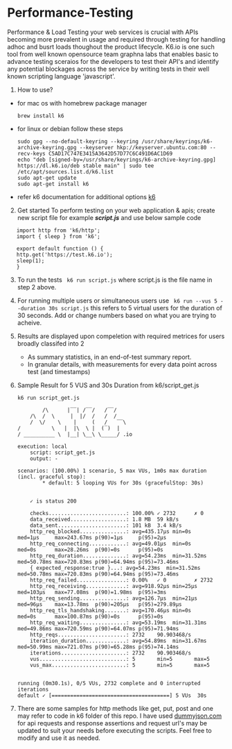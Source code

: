 # Performance-Testing
Performance & Load Testing your web services is crucial with APIs becoming more prevalent in usage and required through testing for handling adhoc and busrt loads thoughout the product lifecycle. K6.io is one such tool from well known opensource team graphna labs that enables basic to advance testing sceraios for the developers to test their API's and identify any potential blockages across the service by writing tests in their well known scripting language 'javascript'.  

1. How to use?
- for mac os with homebrew package manager 
    ```
    brew install k6
    ```

- for linux or debian follow these steps
    ```
    sudo gpg --no-default-keyring --keyring /usr/share/keyrings/k6-archive-keyring.gpg --keyserver hkp://keyserver.ubuntu.com:80 --recv-keys C5AD17C747E3415A3642D57D77C6C491D6AC1D69
    echo "deb [signed-by=/usr/share/keyrings/k6-archive-keyring.gpg] https://dl.k6.io/deb stable main" | sudo tee /etc/apt/sources.list.d/k6.list
    sudo apt-get update
    sudo apt-get install k6
    ```
 - refer k6 documentation for additional options [k6](https://k6.io/docs/get-started/installation/)

 2. Get started
 To perform testing on your web application & apis; create new script file for example ***script.js*** and use below sample code  


 ```
    import http from 'k6/http';
    import { sleep } from 'k6';

    export default function () {
    http.get('https://test.k6.io');
    sleep(1);
    }

 ```

3. To run the tests ``` k6 run script.js``` where script.js is the file name in step 2 above.

4. For running multiple users or simultaneous users use ``` k6 run --vus 5 --duration 30s script.js``` this refers to 5 virtual users for the duration of 30 seconds. Add or change numbers based on what you are trying to acheive.

4. Results are displayed upon compeletion with required metrices for users broadly classifed into 2
    - As summary statistics, in an end-of-test summary report.
    - In granular details, with measurements for every data point across test (and timestamps)
5. Sample Result for 5 VUS and 30s Duration from k6/script_get.js
    ```
    k6 run script_get.js 

            /\      |‾‾| /‾‾/   /‾‾/   
        /\  /  \     |  |/  /   /  /    
        /  \/    \    |     (   /   ‾‾\  
    /          \   |  |\  \ |  (‾)  | 
    / __________ \  |__| \__\ \_____/ .io

    execution: local
        script: script_get.js
        output: -

    scenarios: (100.00%) 1 scenario, 5 max VUs, 1m0s max duration (incl. graceful stop):
            * default: 5 looping VUs for 30s (gracefulStop: 30s)


        ✓ is status 200

        checks.........................: 100.00% ✓ 2732      ✗ 0   
        data_received..................: 1.8 MB  59 kB/s
        data_sent......................: 101 kB  3.4 kB/s
        http_req_blocked...............: avg=435.17µs min=0s      med=1µs     max=243.67ms p(90)=1µs     p(95)=2µs     
        http_req_connecting............: avg=49.01µs  min=0s      med=0s      max=28.26ms  p(90)=0s      p(95)=0s      
        http_req_duration..............: avg=54.23ms  min=31.52ms med=50.78ms max=720.83ms p(90)=64.94ms p(95)=73.46ms 
        { expected_response:true }...: avg=54.23ms  min=31.52ms med=50.78ms max=720.83ms p(90)=64.94ms p(95)=73.46ms 
        http_req_failed................: 0.00%   ✓ 0         ✗ 2732
        http_req_receiving.............: avg=918.92µs min=25µs    med=103µs   max=77.08ms  p(90)=1.98ms  p(95)=3ms     
        http_req_sending...............: avg=126.7µs  min=21µs    med=96µs    max=13.78ms  p(90)=205µs   p(95)=279.89µs
        http_req_tls_handshaking.......: avg=170.46µs min=0s      med=0s      max=100.87ms p(90)=0s      p(95)=0s      
        http_req_waiting...............: avg=53.19ms  min=31.31ms med=49.86ms max=720.59ms p(90)=64.07ms p(95)=71.94ms 
        http_reqs......................: 2732    90.903468/s
        iteration_duration.............: avg=54.89ms  min=31.67ms med=50.99ms max=721.07ms p(90)=65.28ms p(95)=74.14ms 
        iterations.....................: 2732    90.903468/s
        vus............................: 5       min=5       max=5 
        vus_max........................: 5       min=5       max=5 


    running (0m30.1s), 0/5 VUs, 2732 complete and 0 interrupted iterations
    default ✓ [======================================] 5 VUs  30s
    ```

6. There are some samples for http methods like get, put, post and one may refer to code in k6 folder of this repo. I have used [dummyjson.com](https://dummyjson.com/) for api requests and response assertions and request url's may be updated to suit your needs before executing the scripts. Feel free to modify and use it as needed.